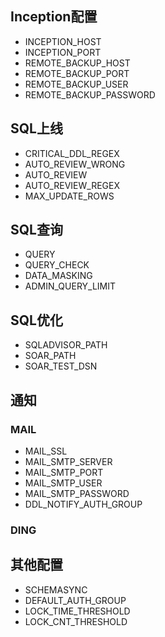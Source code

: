 ## Inception配置
- INCEPTION_HOST
- INCEPTION_PORT
- REMOTE_BACKUP_HOST
- REMOTE_BACKUP_PORT
- REMOTE_BACKUP_USER
- REMOTE_BACKUP_PASSWORD
## SQL上线
- CRITICAL_DDL_REGEX
- AUTO_REVIEW_WRONG
- AUTO_REVIEW
- AUTO_REVIEW_REGEX
- MAX_UPDATE_ROWS
## SQL查询
- QUERY
- QUERY_CHECK
- DATA_MASKING
- ADMIN_QUERY_LIMIT
## SQL优化
- SQLADVISOR_PATH
- SOAR_PATH
- SOAR_TEST_DSN
## 通知
### MAIL
- MAIL_SSL
- MAIL_SMTP_SERVER
- MAIL_SMTP_PORT
- MAIL_SMTP_USER
- MAIL_SMTP_PASSWORD
- DDL_NOTIFY_AUTH_GROUP
### DING
## 其他配置
- SCHEMASYNC
- DEFAULT_AUTH_GROUP
- LOCK_TIME_THRESHOLD
- LOCK_CNT_THRESHOLD